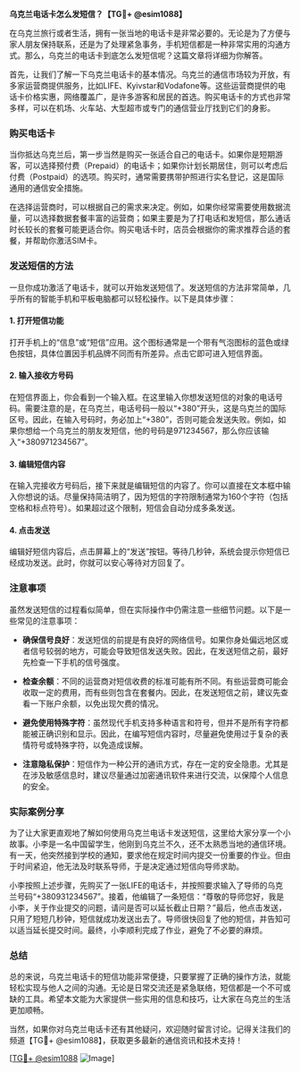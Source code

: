 **乌克兰电话卡怎么发短信？【TG💪+ @esim1088】**

在乌克兰旅行或者生活，拥有一张当地的电话卡是非常必要的。无论是为了方便与家人朋友保持联系，还是为了处理紧急事务，手机短信都是一种非常实用的沟通方式。那么，乌克兰的电话卡到底怎么发短信呢？这篇文章将详细为你解答。

首先，让我们了解一下乌克兰电话卡的基本情况。乌克兰的通信市场较为开放，有多家运营商提供服务，比如LIFE、Kyivstar和Vodafone等。这些运营商提供的电话卡价格实惠，网络覆盖广，是许多游客和居民的首选。购买电话卡的方式也非常多样，可以在机场、火车站、大型超市或专门的通信营业厅找到它们的身影。

### 购买电话卡

当你抵达乌克兰后，第一步当然是购买一张适合自己的电话卡。如果你是短期游客，可以选择预付费（Prepaid）的电话卡；如果你计划长期居住，则可以考虑后付费（Postpaid）的选项。购买时，通常需要携带护照进行实名登记，这是国际通用的通信安全措施。

在选择运营商时，可以根据自己的需求来决定。例如，如果你经常需要使用数据流量，可以选择数据套餐丰富的运营商；如果主要是为了打电话和发短信，那么通话时长较长的套餐可能更适合你。购买电话卡时，店员会根据你的需求推荐合适的套餐，并帮助你激活SIM卡。

### 发送短信的方法

一旦你成功激活了电话卡，就可以开始发送短信了。发送短信的方法非常简单，几乎所有的智能手机和平板电脑都可以轻松操作。以下是具体步骤：

#### 1. 打开短信功能

打开手机上的“信息”或“短信”应用。这个图标通常是一个带有气泡图标的蓝色或绿色按钮，具体位置因手机品牌不同而有所差异。点击它即可进入短信界面。

#### 2. 输入接收方号码

在短信界面上，你会看到一个输入框。在这里输入你想发送短信的对象的电话号码。需要注意的是，在乌克兰，电话号码一般以“+380”开头，这是乌克兰的国际区号。因此，在输入号码时，务必加上“+380”，否则可能会发送失败。例如，如果你想给一个乌克兰的朋友发短信，他的号码是971234567，那么你应该输入“+380971234567”。

#### 3. 编辑短信内容

在输入完接收方号码后，接下来就是编辑短信的内容了。你可以直接在文本框中输入你想说的话。尽量保持简洁明了，因为短信的字符限制通常为160个字符（包括空格和标点符号）。如果超过这个限制，短信会自动分成多条发送。

#### 4. 点击发送

编辑好短信内容后，点击屏幕上的“发送”按钮。等待几秒钟，系统会提示你短信已经成功发送。此时，你就可以安心等待对方回复了。

### 注意事项

虽然发送短信的过程看似简单，但在实际操作中仍需注意一些细节问题。以下是一些常见的注意事项：

- **确保信号良好**：发送短信的前提是有良好的网络信号。如果你身处偏远地区或者信号较弱的地方，可能会导致短信发送失败。因此，在发送短信之前，最好先检查一下手机的信号强度。
  
- **检查余额**：不同的运营商对短信收费的标准可能有所不同。有些运营商可能会收取一定的费用，而有些则包含在套餐内。因此，在发送短信之前，建议先查看一下账户余额，以免出现欠费的情况。

- **避免使用特殊字符**：虽然现代手机支持多种语言和符号，但并不是所有字符都能被正确识别和显示。因此，在编写短信内容时，尽量避免使用过于复杂的表情符号或特殊字符，以免造成误解。

- **注意隐私保护**：短信作为一种公开的通讯方式，存在一定的安全隐患。尤其是在涉及敏感信息时，建议尽量通过加密通讯软件来进行交流，以保障个人信息的安全。

### 实际案例分享

为了让大家更直观地了解如何使用乌克兰电话卡发送短信，这里给大家分享一个小故事。小李是一名中国留学生，他刚到乌克兰不久，还不太熟悉当地的通信环境。有一天，他突然接到学校的通知，要求他在规定时间内提交一份重要的作业。但由于时间紧迫，他无法及时联系导师，于是决定通过短信向导师求助。

小李按照上述步骤，先购买了一张LIFE的电话卡，并按照要求输入了导师的乌克兰号码“+380931234567”。接着，他编辑了一条短信：“尊敬的导师您好，我是小李，关于作业提交的问题，请问是否可以延长截止日期？”最后，他点击发送，只用了短短几秒钟，短信就成功发送出去了。导师很快回复了他的短信，并告知可以适当延长提交时间。最终，小李顺利完成了作业，避免了不必要的麻烦。

### 总结

总的来说，乌克兰电话卡的短信功能非常便捷，只要掌握了正确的操作方法，就能轻松实现与他人之间的沟通。无论是日常交流还是紧急联络，短信都是一个不可或缺的工具。希望本文能为大家提供一些实用的信息和技巧，让大家在乌克兰的生活更加顺畅。

当然，如果你对乌克兰电话卡还有其他疑问，欢迎随时留言讨论。记得关注我们的频道【TG💪+ @esim1088】，获取更多最新的通信资讯和技术支持！

[[TG💪+ @esim1088](https://t.me/s/esim1088) ![Image](https://i.postimg.cc/4NQfJmqS/Snipaste-2025-05-13-00-14-12.png)]